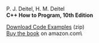 P. J. Deitel, H. M. Deitel\
**C++ How to Program, 10th Edition**

[Download Code Examples](https://media.pearsoncmg.com/ph/esm/ecs_deitel_cpphtp_10/sourcecode/deitel_cpp_10e_code.zip) (zip)\
[Buy the book](http://amzn.to/1T2KVuu) on amazon.com\
